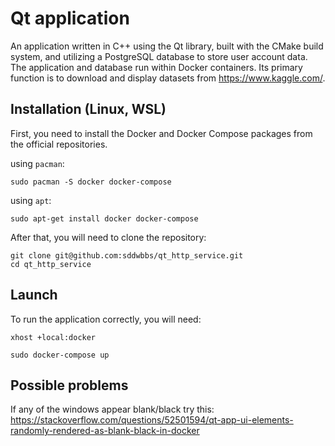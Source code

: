 # Qt application

An application written in C++ using the Qt library, built with the CMake build system, and utilizing a PostgreSQL database to store user account data. The application and database run within Docker containers. 
Its primary function is to download and display datasets from https://www.kaggle.com/.

## Installation (Linux, WSL)

First, you need to install the Docker and Docker Compose packages from the official repositories.

using `pacman`:
```
sudo pacman -S docker docker-compose
```

using `apt`: 
```
sudo apt-get install docker docker-compose
```

After that, you will need to clone the repository:
```
git clone git@github.com:sddwbbs/qt_http_service.git
cd qt_http_service
```

## Launch

To run the application correctly, you will need:
```
xhost +local:docker

sudo docker-compose up
```

## Possible problems

If any of the windows appear blank/black try this:
https://stackoverflow.com/questions/52501594/qt-app-ui-elements-randomly-rendered-as-blank-black-in-docker
